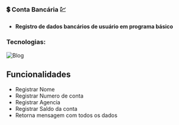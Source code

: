 ### 💲 Conta Bancária 💹

- #### Registro de dados bancários de usuário em programa básico
### Tecnologias:

![Blog](https://img.shields.io/badge/Java-ED8B00?style=for-the-badge&logo=openjdk&logoColor=white) 


## Funcionalidades

- Registrar Nome
- Registrar Numero de conta
- Registrar Agencia
- Registrar Saldo da conta
- Retorna mensagem com todos os dados
